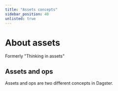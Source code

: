 ```yaml
---
title: "Assets concepts"
sidebar_position: 40
unlisted: true
---
```


# About assets

Formerly "Thinking in assets"

## Assets and ops

Assets and ops are two different concepts in Dagster.
